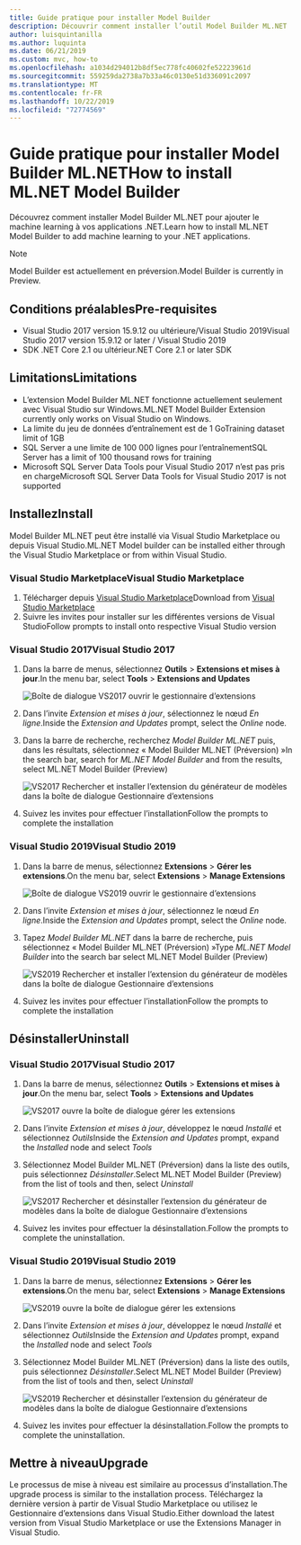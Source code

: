 ```yaml
---
title: Guide pratique pour installer Model Builder
description: Découvrir comment installer l’outil Model Builder ML.NET
author: luisquintanilla
ms.author: luquinta
ms.date: 06/21/2019
ms.custom: mvc, how-to
ms.openlocfilehash: a1034d294012b8df5ec778fc40602fe52223961d
ms.sourcegitcommit: 559259da2738a7b33a46c0130e51d336091c2097
ms.translationtype: MT
ms.contentlocale: fr-FR
ms.lasthandoff: 10/22/2019
ms.locfileid: "72774569"
---
```

# <a name="how-to-install-mlnet-model-builder"></a><span data-ttu-id="de9a0-103">Guide pratique pour installer Model Builder ML.NET</span><span class="sxs-lookup"><span data-stu-id="de9a0-103">How to install ML.NET Model Builder</span></span>

<span data-ttu-id="de9a0-104">Découvrez comment installer Model Builder ML.NET pour ajouter le machine learning à vos applications .NET.</span><span class="sxs-lookup"><span data-stu-id="de9a0-104">Learn how to install ML.NET Model Builder to add machine learning to your .NET applications.</span></span>

> [!NOTE]
> <span data-ttu-id="de9a0-105">Model Builder est actuellement en préversion.</span><span class="sxs-lookup"><span data-stu-id="de9a0-105">Model Builder is currently in Preview.</span></span>

## <a name="pre-requisites"></a><span data-ttu-id="de9a0-106">Conditions préalables</span><span class="sxs-lookup"><span data-stu-id="de9a0-106">Pre-requisites</span></span>

- <span data-ttu-id="de9a0-107">Visual Studio 2017 version 15.9.12 ou ultérieure/Visual Studio 2019</span><span class="sxs-lookup"><span data-stu-id="de9a0-107">Visual Studio 2017 version 15.9.12 or later / Visual Studio 2019</span></span>
- <span data-ttu-id="de9a0-108">SDK .NET Core 2.1 ou ultérieur</span><span class="sxs-lookup"><span data-stu-id="de9a0-108">.NET Core 2.1 or later SDK</span></span>

## <a name="limitations"></a><span data-ttu-id="de9a0-109">Limitations</span><span class="sxs-lookup"><span data-stu-id="de9a0-109">Limitations</span></span>

- <span data-ttu-id="de9a0-110">L’extension Model Builder ML.NET fonctionne actuellement seulement avec Visual Studio sur Windows.</span><span class="sxs-lookup"><span data-stu-id="de9a0-110">ML.NET Model Builder Extension currently only works on Visual Studio on Windows.</span></span>
- <span data-ttu-id="de9a0-111">La limite du jeu de données d’entraînement est de 1 Go</span><span class="sxs-lookup"><span data-stu-id="de9a0-111">Training dataset limit of 1GB</span></span>
- <span data-ttu-id="de9a0-112">SQL Server a une limite de 100 000 lignes pour l’entraînement</span><span class="sxs-lookup"><span data-stu-id="de9a0-112">SQL Server has a limit of 100 thousand rows for training</span></span>
- <span data-ttu-id="de9a0-113">Microsoft SQL Server Data Tools pour Visual Studio 2017 n’est pas pris en charge</span><span class="sxs-lookup"><span data-stu-id="de9a0-113">Microsoft SQL Server Data Tools for Visual Studio 2017 is not supported</span></span>

## <a name="install"></a><span data-ttu-id="de9a0-114">Installez</span><span class="sxs-lookup"><span data-stu-id="de9a0-114">Install</span></span>

<span data-ttu-id="de9a0-115">Model Builder ML.NET peut être installé via Visual Studio Marketplace ou depuis Visual Studio.</span><span class="sxs-lookup"><span data-stu-id="de9a0-115">ML.NET Model builder can be installed either through the Visual Studio Marketplace or from within Visual Studio.</span></span>

### <a name="visual-studio-marketplace"></a><span data-ttu-id="de9a0-116">Visual Studio Marketplace</span><span class="sxs-lookup"><span data-stu-id="de9a0-116">Visual Studio Marketplace</span></span>

1. <span data-ttu-id="de9a0-117">Télécharger depuis [Visual Studio Marketplace](https://marketplace.visualstudio.com/items?itemName=MLNET.07)</span><span class="sxs-lookup"><span data-stu-id="de9a0-117">Download from [Visual Studio Marketplace](https://marketplace.visualstudio.com/items?itemName=MLNET.07)</span></span>
1. <span data-ttu-id="de9a0-118">Suivre les invites pour installer sur les différentes versions de Visual Studio</span><span class="sxs-lookup"><span data-stu-id="de9a0-118">Follow prompts to install onto respective Visual Studio version</span></span>

### <a name="visual-studio-2017"></a><span data-ttu-id="de9a0-119">Visual Studio 2017</span><span class="sxs-lookup"><span data-stu-id="de9a0-119">Visual Studio 2017</span></span>

1. <span data-ttu-id="de9a0-120">Dans la barre de menus, sélectionnez **Outils** > **Extensions et mises à jour**.</span><span class="sxs-lookup"><span data-stu-id="de9a0-120">In the menu bar, select **Tools** > **Extensions and Updates**</span></span>

    ![Boîte de dialogue VS2017 ouvrir le gestionnaire d’extensions](./media/install-model-builder/vs2017-open-extensions-manager.png)

1. <span data-ttu-id="de9a0-122">Dans l’invite *Extension et mises à jour*, sélectionnez le nœud *En ligne*.</span><span class="sxs-lookup"><span data-stu-id="de9a0-122">Inside the *Extension and Updates* prompt, select the *Online* node.</span></span>
1. <span data-ttu-id="de9a0-123">Dans la barre de recherche, recherchez *Model Builder ML.NET* puis, dans les résultats, sélectionnez « Model Builder ML.NET (Préversion) »</span><span class="sxs-lookup"><span data-stu-id="de9a0-123">In the search bar, search for *ML.NET Model Builder* and from the results, select ML.NET Model Builder (Preview)</span></span>

    ![VS2017 Rechercher et installer l’extension du générateur de modèles dans la boîte de dialogue Gestionnaire d’extensions](./media/install-model-builder/vs2017-install-model-builder.png)

1. <span data-ttu-id="de9a0-125">Suivez les invites pour effectuer l’installation</span><span class="sxs-lookup"><span data-stu-id="de9a0-125">Follow the prompts to complete the installation</span></span>

### <a name="visual-studio-2019"></a><span data-ttu-id="de9a0-126">Visual Studio 2019</span><span class="sxs-lookup"><span data-stu-id="de9a0-126">Visual Studio 2019</span></span>

1. <span data-ttu-id="de9a0-127">Dans la barre de menus, sélectionnez **Extensions** > **Gérer les extensions**.</span><span class="sxs-lookup"><span data-stu-id="de9a0-127">On the menu bar, select **Extensions** > **Manage Extensions**</span></span>

    ![Boîte de dialogue VS2019 ouvrir le gestionnaire d’extensions](./media/install-model-builder/vs2019-open-extensions-manager.png)

1. <span data-ttu-id="de9a0-129">Dans l’invite *Extension et mises à jour*, sélectionnez le nœud *En ligne*.</span><span class="sxs-lookup"><span data-stu-id="de9a0-129">Inside the *Extension and Updates* prompt, select the *Online* node.</span></span>
1. <span data-ttu-id="de9a0-130">Tapez *Model Builder ML.NET* dans la barre de recherche, puis sélectionnez « Model Builder ML.NET (Préversion) »</span><span class="sxs-lookup"><span data-stu-id="de9a0-130">Type *ML.NET Model Builder* into the search bar select ML.NET Model Builder (Preview)</span></span>

    ![VS2019 Rechercher et installer l’extension du générateur de modèles dans la boîte de dialogue Gestionnaire d’extensions](./media/install-model-builder/vs2019-install-model-builder.png)

1. <span data-ttu-id="de9a0-132">Suivez les invites pour effectuer l’installation</span><span class="sxs-lookup"><span data-stu-id="de9a0-132">Follow the prompts to complete the installation</span></span>

## <a name="uninstall"></a><span data-ttu-id="de9a0-133">Désinstaller</span><span class="sxs-lookup"><span data-stu-id="de9a0-133">Uninstall</span></span>

### <a name="visual-studio-2017"></a><span data-ttu-id="de9a0-134">Visual Studio 2017</span><span class="sxs-lookup"><span data-stu-id="de9a0-134">Visual Studio 2017</span></span>

1. <span data-ttu-id="de9a0-135">Dans la barre de menus, sélectionnez **Outils** > **Extensions et mises à jour**.</span><span class="sxs-lookup"><span data-stu-id="de9a0-135">On the menu bar, select **Tools** > **Extensions and Updates**</span></span>

    ![VS2017 ouvre la boîte de dialogue gérer les extensions](./media/install-model-builder/vs2017-open-extensions-manager.png)

1. <span data-ttu-id="de9a0-137">Dans l’invite *Extension et mises à jour*, développez le nœud *Installé* et sélectionnez *Outils*</span><span class="sxs-lookup"><span data-stu-id="de9a0-137">Inside the *Extension and Updates* prompt, expand the *Installed* node and select *Tools*</span></span>
1. <span data-ttu-id="de9a0-138">Sélectionnez Model Builder ML.NET (Préversion) dans la liste des outils, puis sélectionnez *Désinstaller*.</span><span class="sxs-lookup"><span data-stu-id="de9a0-138">Select ML.NET Model Builder (Preview) from the list of tools and then, select *Uninstall*</span></span>

    ![VS2017 Rechercher et désinstaller l’extension du générateur de modèles dans la boîte de dialogue Gestionnaire d’extensions](./media/install-model-builder/vs2017-uninstall-model-builder.png)

1. <span data-ttu-id="de9a0-140">Suivez les invites pour effectuer la désinstallation.</span><span class="sxs-lookup"><span data-stu-id="de9a0-140">Follow the prompts to complete the uninstallation.</span></span>

### <a name="visual-studio-2019"></a><span data-ttu-id="de9a0-141">Visual Studio 2019</span><span class="sxs-lookup"><span data-stu-id="de9a0-141">Visual Studio 2019</span></span>

1. <span data-ttu-id="de9a0-142">Dans la barre de menus, sélectionnez **Extensions** > **Gérer les extensions**.</span><span class="sxs-lookup"><span data-stu-id="de9a0-142">On the menu bar, select **Extensions** > **Manage Extensions**</span></span>

    ![VS2019 ouvre la boîte de dialogue gérer les extensions](./media/install-model-builder/vs2019-open-extensions-manager.png)

1. <span data-ttu-id="de9a0-144">Dans l’invite *Extension et mises à jour*, développez le nœud *Installé* et sélectionnez *Outils*</span><span class="sxs-lookup"><span data-stu-id="de9a0-144">Inside the *Extension and Updates* prompt, expand the *Installed* node and select *Tools*</span></span>
1. <span data-ttu-id="de9a0-145">Sélectionnez Model Builder ML.NET (Préversion) dans la liste des outils, puis sélectionnez *Désinstaller*.</span><span class="sxs-lookup"><span data-stu-id="de9a0-145">Select ML.NET Model Builder (Preview) from the list of tools and then, select *Uninstall*</span></span>

    ![VS2019 Rechercher et désinstaller l’extension du générateur de modèles dans la boîte de dialogue Gestionnaire d’extensions](./media/install-model-builder/vs2019-uninstall-model-builder.png)

1. <span data-ttu-id="de9a0-147">Suivez les invites pour effectuer la désinstallation.</span><span class="sxs-lookup"><span data-stu-id="de9a0-147">Follow the prompts to complete the uninstallation.</span></span>

## <a name="upgrade"></a><span data-ttu-id="de9a0-148">Mettre à niveau</span><span class="sxs-lookup"><span data-stu-id="de9a0-148">Upgrade</span></span>

<span data-ttu-id="de9a0-149">Le processus de mise à niveau est similaire au processus d’installation.</span><span class="sxs-lookup"><span data-stu-id="de9a0-149">The upgrade process is similar to the installation process.</span></span> <span data-ttu-id="de9a0-150">Téléchargez la dernière version à partir de Visual Studio Marketplace ou utilisez le Gestionnaire d’extensions dans Visual Studio.</span><span class="sxs-lookup"><span data-stu-id="de9a0-150">Either download the latest version from Visual Studio Marketplace or use the Extensions Manager in Visual Studio.</span></span>
